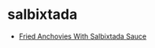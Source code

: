 # salbixtada

 * [Fried Anchovies With Salbixtada Sauce](../index/f/fried-anchovies-with-salbixtada-sauce-235620.json)
